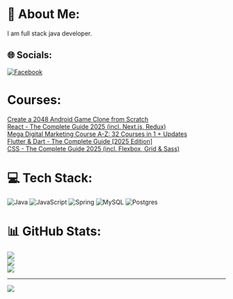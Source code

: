 # 💫 About Me:
I am full stack java developer.


## 🌐 Socials:
[![Facebook](https://img.shields.io/badge/Facebook-%231877F2.svg?logo=Facebook&logoColor=white)](https://facebook.com/https://www.facebook.com/profile.php?id=61556699197067) 
# Courses:
[Create a 2048 Android Game Clone from Scratch](https://www.udemy.com/certificate/UC-3bafe634-eef8-405d-93c1-ba247ab488b4/)<br/>
[React - The Complete Guide 2025 (incl. Next.js, Redux)](https://www.udemy.com/certificate/UC-44138138-eba4-439f-b3a8-d85d17273706/)<br/>
[Mega Digital Marketing Course A-Z: 32 Courses in 1 + Updates](https://www.udemy.com/certificate/UC-68fa75e7-465e-4290-be32-f9cf237345c5/)<br/>
[Flutter & Dart - The Complete Guide \[2025 Edition\]](https://www.udemy.com/certificate/UC-c74013e6-c294-4eb3-992c-5a80940c27d9/)<br/>
[CSS - The Complete Guide 2025 (incl. Flexbox, Grid & Sass)](https://www.udemy.com/certificate/UC-5f5b9902-8edf-4213-a357-7c16121394a2/) 
# 💻 Tech Stack:
![Java](https://img.shields.io/badge/java-%23ED8B00.svg?style=for-the-badge&logo=openjdk&logoColor=white) ![JavaScript](https://img.shields.io/badge/javascript-%23323330.svg?style=for-the-badge&logo=javascript&logoColor=%23F7DF1E) ![Spring](https://img.shields.io/badge/spring-%236DB33F.svg?style=for-the-badge&logo=spring&logoColor=white) ![MySQL](https://img.shields.io/badge/mysql-4479A1.svg?style=for-the-badge&logo=mysql&logoColor=white) ![Postgres](https://img.shields.io/badge/postgres-%23316192.svg?style=for-the-badge&logo=postgresql&logoColor=white)
# 📊 GitHub Stats:
![](https://github-readme-stats.vercel.app/api?username=andrewhoncharenko&theme=default&hide_border=false&include_all_commits=false&count_private=false)<br/>
![](https://github-readme-streak-stats.herokuapp.com/?user=andrewhoncharenko&theme=default&hide_border=false)<br/>
![](https://github-readme-stats.vercel.app/api/top-langs/?username=andrewhoncharenko&theme=default&hide_border=false&include_all_commits=false&count_private=false&layout=compact)

---
[![](https://visitcount.itsvg.in/api?id=andrewhoncharenko&icon=0&color=0)](https://visitcount.itsvg.in)
